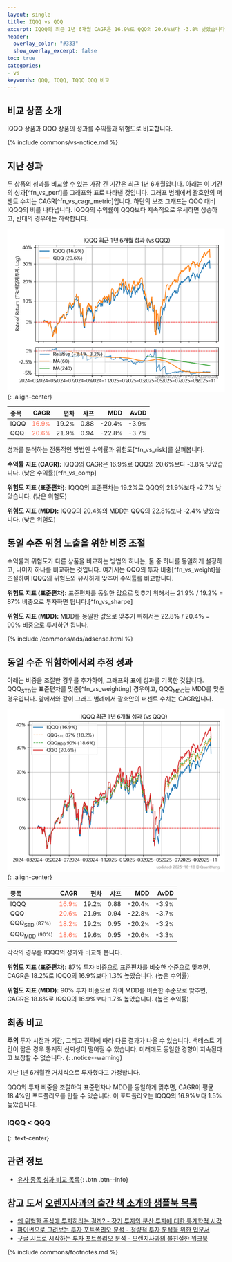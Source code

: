 ```yaml
---
layout: single
title: IQQQ vs QQQ
excerpt: IQQQ의 최근 1년 6개월 CAGR은 16.9%로 QQQ의 20.6%보다 -3.8% 낮았습니다.
header:
  overlay_color: "#333"
  show_overlay_excerpt: false
toc: true
categories:
- vs
keywords: QQQ, IQQQ, IQQQ QQQ 비교
---
```


## 비교 상품 소개


IQQQ 상품과 QQQ 상품의 성과를 수익률과 위험도로 비교합니다.





{% include commons/vs-notice.md %}

## 지난 성과

두 상품의 성과를 비교할 수 있는 가장 긴 기간은 최근 1년 6개월입니다. 아래는 이 기간의 성과[^fn_vs_perf]를 그래프와 표로 나타낸 것입니다.
그래프 범례에서 괄호안의 퍼센트 수치는 CAGR[^fn_vs_cagr_metric]입니다.
하단의 보조 그래프는 QQQ 대비 IQQQ의 비를 나타냅니다.
IQQQ의 수익률이 QQQ보다 지속적으로 우세하면 상승하고, 반대의 경우에는 하락합니다.

![IQQQ](/vs/images/iqqq-vs-qqq_dual.png){: .align-center}

| **종목** | **CAGR** | **편차** | **샤프** | **MDD** | **AvDD** |
| :------------ | ------: | -----------: | -------: | ------: | -------: |
| IQQQ | <span style="color: tomato">16.9<small>%</small></span> | 19.2<small>%</small> | 0.88 | -20.4<small>%</small> | -3.9<small>%</small> |
| QQQ | <span style="color: tomato">20.6<small>%</small></span> | 21.9<small>%</small> | 0.94 | -22.8<small>%</small> | -3.7<small>%</small> |

<!-- more -->


성과를 분석하는 전통적인 방법인 수익률과 위험도[^fn_vs_risk]를 살펴봅니다.

**수익률 지표 (CAGR):** IQQQ의 CAGR은 16.9%로 QQQ의 20.6%보다 -3.8% 낮았습니다. (낮은 수익률)[^fn_vs_comp]

**위험도 지표 (표준편차):** IQQQ의 표준편차는 19.2%로 QQQ의 21.9%보다 -2.7% 낮았습니다. (낮은 위험도)

**위험도 지표 (MDD):** IQQQ의 20.4%의 MDD는 QQQ의 22.8%보다 -2.4% 낮았습니다. (낮은 위험도)



## 동일 수준 위험 노출을 위한 비중 조절

수익률과 위험도가 다른 상품을 비교하는 방법의 하나는, 둘 중 하나를 동일하게 설정하고, 나머지 하나를 비교하는 것입니다.
여기서는 QQQ의 투자 비중[^fn_vs_weight]을 조절하여 IQQQ의 위험도와 유사하게 맞추어 수익률를 비교합니다.

**위험도 지표 (표준편차):** 표준편차를 동일한 값으로 맞추기 위해서는 21.9% / 19.2% = 87% 비중으로 투자하면 됩니다.[^fn_vs_sharpe]

**위험도 지표 (MDD):** MDD를 동일한 값으로 맞추기 위해서는 22.8% / 20.4% = 90% 비중으로 투자하면 됩니다.


{% include /commons/ads/adsense.html %}



## 동일 수준 위험하에서의 추정 성과

아래는 비중을 조절한 경우를 추가하여, 그래프와 표에 성과를 기록한 것입니다.
QQQ<sub>STD</sub>는 표준편차를 맞춘[^fn_vs_weighting] 경우이고, QQQ<sub>MDD</sub>는 MDD를 맞춘 경우입니다.
앞에서와 같이 그래프 범례에서 괄호안의 퍼센트 수치는 CAGR입니다.


![IQQQ](/vs/images/iqqq-vs-qqq.png){: .align-center}



| **종목** | **CAGR** | **편차** | **샤프** | **MDD** | **AvDD** |
| :------------ | ------: | -----------: | -------: | ------: | -------: |
| IQQQ | <span style="color: tomato">16.9<small>%</small></span> | 19.2<small>%</small> | 0.88 | -20.4<small>%</small> | -3.9<small>%</small> |
| QQQ | <span style="color: tomato">20.6<small>%</small></span> | 21.9<small>%</small> | 0.94 | -22.8<small>%</small> | -3.7<small>%</small> |
| QQQ<sub>STD</sub> <small>(87%)</small> | <span style="color: tomato">18.2<small>%</small></span> | 19.2<small>%</small> | 0.95 | -20.2<small>%</small> | -3.2<small>%</small> |
| QQQ<sub>MDD</sub> <small>(90%)</small> | <span style="color: tomato">18.6<small>%</small></span> | 19.6<small>%</small> | 0.95 | -20.6<small>%</small> | -3.3<small>%</small> |



각각의 경우를 IQQQ의 성과와 비교해 봅니다.

**위험도 지표 (표준편차):** 87% 투자 비중으로 표준편차를 비슷한 수준으로 맞추면, CAGR은 18.2%로 IQQQ의 16.9%보다 1.3% 높았습니다. (높은 수익률)

**위험도 지표 (MDD):** 90% 투자 비중으로 하여 MDD를 비슷한 수준으로 맞추면, CAGR은 18.6%로 IQQQ의 16.9%보다 1.7% 높았습니다. (높은 수익률)




## 최종 비교

**주의** 투자 시점과 기간, 그리고 전략에 따라 다른 결과가 나올 수 있습니다. 백테스트 기간이 짧은 경우 통계적 신뢰성이 떨어질 수 있습니다. 미래에도 동일한 경향이 지속된다고 보장할 수 없습니다.
{: .notice--warning}

지난 1년 6개월간 거치식으로 투자했다고 가정합니다.

QQQ의 투자 비중을 조절하여 표준편차나 MDD를 동일하게 맞추면, CAGR이 평균 18.4%인 포트폴리오를 만들 수 있습니다.
이 포트폴리오는 IQQQ의 16.9%보다 1.5% 높았습니다.

### IQQQ &lt; QQQ
{: .text-center}


## 관련 정보

- [유사 종목 성과 비교 목록](/vs/){: .btn .btn--info}


## 참고 도서 [오렌지사과의 출간 책 소개와 샘플북 목록](https://kongdori.tistory.com/691)

- [왜 위험한 주식에 투자하라는 걸까? - 장기 투자와 분산 투자에 대한 통계학적 시각](https://kongdori.tistory.com/421)
- [파이썬으로 그려보는 투자 포트폴리오 분석  - 정량적 투자 분석을 위한 입문서](https://kongdori.tistory.com/643)
- [구글 시트로 시작하는 투자 포트폴리오 분석 - 오렌지사과의 불친절한 워크북](https://kongdori.tistory.com/449)

{% include commons/footnotes.md %}